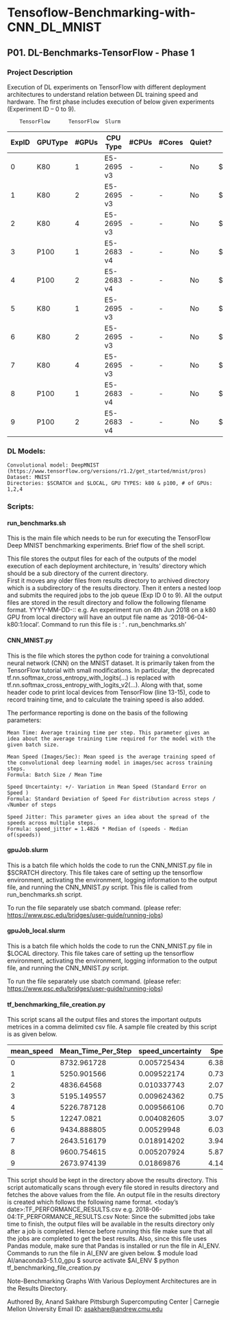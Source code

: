 # Tensoflow-Benchmarking-with-CNN_DL_MNIST

## P01. DL-Benchmarks-TensorFlow - Phase 1

### Project Description
Execution of DL experiments on TensorFlow with different deployment architectures to understand relation between DL training speed and hardware. The first phase includes execution of below given experiments (Experiment ID – 0 to 9). 

		TensorFlow		TensorFlow	Slurm		
    
| ExpID | GPUType | #GPUs | CPU Type | #CPUs | #Cores |	Quiet? | Staged from? |
|-------|---------|-------|----------|-------|--------|--------|--------------|
|0 | K80 |	1	| E5-2695 v3 | - | - | No	| $LOCAL |
|1 | K80 | 2 |	E5-2695 v3 | - | - | No	| $LOCAL |
|2 | K80 |	4 |	E5-2695 v3 | - | - | No |	$LOCAL |
|3 |	P100	| 1 |	E5-2683 v4	| - |	- |	No |	$LOCAL |
|4 |	P100	| 2	| E5-2683 v4	| - |	- |	No |	$LOCAL |
|5 |	K80 |	1	| E5-2695 v3 |	- |	- |	No | $SCRATCH |
|6 |	K80	| 2	| E5-2695 v3 |	- |	-	| No	| $SCRATCH |
|7 |	K80	| 4	| E5-2695 v3	| - |	- |	No |	$SCRATCH |
|8 |	P100	| 1	| E5-2683 v4	| - |	-	| No	| $SCRATCH |
|9 |	P100	| 2	| E5-2683 v4	| -	| -	| No	| $SCRATCH |

### DL Models:
	Convolutional model: DeepMNIST (https://www.tensorflow.org/versions/r1.2/get_started/mnist/pros)
	Dataset: MNIST
	Directories: $SCRATCH and $LOCAL, GPU TYPES: k80 & p100, # of GPUs: 1,2,4


### Scripts:

#### run_benchmarks.sh
This is the main file which needs to be run for executing the TensorFlow Deep MNIST benchmarking experiments. Brief flow of the shell script.

This file stores the output files for each of the outputs of the model execution of each deployment architecture, in ‘results’ directory which should be a sub directory of the current directory.  
First it moves any older files from results directory to archived directory which is a subdirectory of the results directory.
Then it enters a nested loop and submits the required jobs to the job queue (Exp ID 0 to 9).
All the output files are stored in the result directory and follow the following filename format. YYYY-MM-DD-<gpu type>:<number of gpus>:<staged from directory>
e.g. An experiment run on 4th Jun 2018 on a k80 GPU from local directory will have an output file name as ‘2018-06-04-k80:1:local’. 
Command to run this file is : ‘ . run_benchmarks.sh’ 

#### CNN_MNIST.py
This is the file which stores the python code for training a convolutional neural network (CNN) on the MNIST dataset. It is primarily taken from the TensorFlow tutorial with small modifications. In particular, the deprecated tf.nn.softmax_cross_entropy_with_logits(...) is 
replaced with tf.nn.softmax_cross_entropy_with_logits_v2(...). Along with that, some header code to print local devices from TensorFlow (line 13-15), code to record training time, and to calculate the training speed is also added.

The performance reporting is done on the basis of the following parameters:

	Mean Time: Average training time per step. This parameter gives an idea about the average training time required for the model with the given batch size.

	Mean Speed (Images/Sec): Mean speed is the average training speed of the convolutional deep learning model in images/sec across training steps.
	Formula: Batch Size / Mean Time

	Speed Uncertainty: +/- Variation in Mean Speed (Standard Error on Speed )
	Formula: Standard Deviation of Speed For distribution across steps / √Number of steps

	Speed Jitter: This parameter gives an idea about the spread of the speeds across multiple steps.
	Formula: speed_jitter = 1.4826 * Median of (speeds - Median of(speeds))

#### gpuJob.slurm

This is a batch file which holds the code to run the CNN_MNIST.py file in $SCRATCH directory. This file takes care of setting up the tensorflow environment, activating the environment, logging information to the output file, and running the CNN_MNIST.py script. This file is called from run_benchmarks.sh script.

To run the file separately use sbatch command. (please refer: https://www.psc.edu/bridges/user-guide/running-jobs)

#### gpuJob_local.slurm
This is a batch file which holds the code to run the CNN_MNIST.py file in $LOCAL directory. This file takes care of setting up the tensorflow environment, activating the environment, logging information to the output file, and running the CNN_MNIST.py script.

To run the file separately use sbatch command. (please refer: https://www.psc.edu/bridges/user-guide/running-jobs)

#### tf_benchmarking_file_creation.py
This script scans all the output files and stores the important outputs metrices in a comma delimited csv file. A sample file created by this script is as given below.

|mean_speed	| Mean_Time_Per_Step |	speed_uncertainty |	Speed_Jitter |	gpu_type |	num_gpu	|	staged_from |
|-----------|--------------------|--------------------|--------------|-----------|----------|-------------|
|0 |	8732.961728 |	0.005725434	|	6.388218371	|	760.2575007	| p100	|	2	|	$SCRATCH |
|1|	5250.901566|	0.009522174	|	0.734560314	|	65.77123005	| k80	|	2	|	$SCRATCH
|2|	4836.64568	|0.010337743	|	2.079079801	|	203.1963323 |	k80	|	4	|	$LOCAL
|3|	5195.149557	|0.009624362	|	0.750577503	|	62.74329595	| k80	|	4	|	$SCRATCH
|4|	5226.787128	|0.009566106	|	0.701725294	|	70.62155769	 |k80	|	2	|	$LOCAL
|5|	12247.0821	|0.004082605	|	3.075517837	|	359.8248272	| p100	|	2	|	$LOCAL
|6|	9434.888805	|0.00529948	|	6.034101409	|	828.7332798	|p100	|	1|		$SCRATCH
|7|	2643.516179	|0.018914202	|	3.94097403	|	340.0571688|	k80	|	1	|	$LOCAL
|8|	9600.754615	|0.005207924	|	5.879743298	|	762.022697	|p100	|	1	|	$LOCAL
|9|	2673.974139|	0.01869876	|	4.147340431	|	386.9301569	|k80	|	1	|	$SCRATCH


This script should be kept in the directory above the results directory. This script automatically scans through every file stored in results directory and fetches the above values from the file. An output file in the results directory is created which follows the following name format.
<today’s date>:TF_PERFORMANCE_RESULTS.csv
e.g. 2018-06-04:TF_PERFORMANCE_RESULTS.csv
Note: Since the submitted jobs take time to finish, the output files will be available in the results directory only after a job is completed. Hence before running this file make sure that all the jobs are completed to get the best results. Also, since this file uses Pandas module, make sure that Pandas is installed or run the file in AI_ENV. Commands to run the file in AI_ENV are given below.
$ module load AI/anaconda3-5.1.0_gpu
$ source activate $AI_ENV
$ python tf_benchmarking_file_creation.py

Note-Benchmarking Graphs With Various Deployment Architectures are in the Results Directory.

Authored By,
Anand Sakhare
Pittsburgh Supercomputing Center | Carnegie Mellon University
Email ID: asakhare@andrew.cmu.edu

